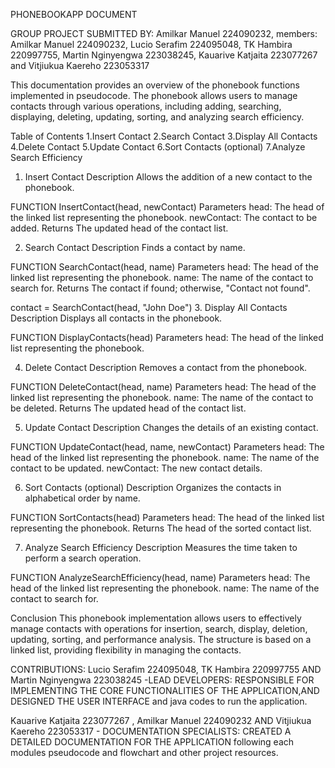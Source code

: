 PHONEBOOKAPP DOCUMENT

GROUP PROJECT SUBMITTED BY:  Amilkar Manuel 224090232, 
members:  Amilkar Manuel 224090232, Lucio Serafim 224095048, TK Hambira 220997755, Martin Nginyengwa 223038245, Kauarive Katjaita 223077267 and Vitjiukua Kaereho 223053317


This documentation provides an overview of the phonebook functions implemented in pseudocode. The phonebook allows users to manage contacts through various operations, including adding, searching, displaying, deleting, updating, sorting, and analyzing search efficiency.

Table of Contents
 1.Insert Contact
 2.Search Contact
 3.Display All Contacts
 4.Delete Contact
 5.Update Contact
 6.Sort Contacts (optional)
 7.Analyze Search Efficiency

1. Insert Contact
Description
Allows the addition of a new contact to the phonebook.

FUNCTION InsertContact(head, newContact)
Parameters
head: The head of the linked list representing the phonebook.
newContact: The contact to be added.
Returns
The updated head of the contact list.

2. Search Contact
Description
Finds a contact by name.

FUNCTION SearchContact(head, name)
Parameters
head: The head of the linked list representing the phonebook.
name: The name of the contact to search for.
Returns
The contact if found; otherwise, "Contact not found".

contact = SearchContact(head, "John Doe")
3. Display All Contacts
Description
Displays all contacts in the phonebook.

FUNCTION DisplayContacts(head)
Parameters
head: The head of the linked list representing the phonebook.

4. Delete Contact
Description
Removes a contact from the phonebook.

FUNCTION DeleteContact(head, name)
Parameters
head: The head of the linked list representing the phonebook.
name: The name of the contact to be deleted.
Returns
The updated head of the contact list.

5. Update Contact
Description
Changes the details of an existing contact.

FUNCTION UpdateContact(head, name, newContact)
Parameters
head: The head of the linked list representing the phonebook.
name: The name of the contact to be updated.
newContact: The new contact details.

6. Sort Contacts (optional)
Description
Organizes the contacts in alphabetical order by name.

FUNCTION SortContacts(head)
Parameters
head: The head of the linked list representing the phonebook.
Returns
The head of the sorted contact list.

7. Analyze Search Efficiency
Description
Measures the time taken to perform a search operation.

FUNCTION AnalyzeSearchEfficiency(head, name)
Parameters
head: The head of the linked list representing the phonebook.
name: The name of the contact to search for.

Conclusion
This phonebook implementation allows users to effectively manage contacts with operations for insertion, search, display, deletion, updating, sorting, and performance analysis. The structure is based on a linked list, providing flexibility in managing the contacts.


CONTRIBUTIONS: Lucio Serafim 224095048, TK Hambira 220997755 AND Martin Nginyengwa 223038245 -LEAD DEVELOPERS: RESPONSIBLE FOR IMPLEMENTING THE CORE FUNCTIONALITIES OF THE APPLICATION,AND DESIGNED THE USER INTERFACE and java codes to run the application.

Kauarive Katjaita 223077267 , Amilkar Manuel 224090232 AND Vitjiukua Kaereho 223053317 - DOCUMENTATION SPECIALISTS: CREATED A DETAILED DOCUMENTATION FOR THE APPLICATION following each modules pseudocode and flowchart and other project resources.

